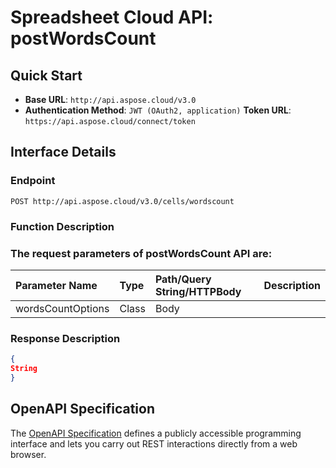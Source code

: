 
# **Spreadsheet Cloud API: postWordsCount**

 


## **Quick Start**

- **Base URL**: `http://api.aspose.cloud/v3.0`
- **Authentication Method**: `JWT (OAuth2, application)`  **Token URL**: `https://api.aspose.cloud/connect/token`
## **Interface Details**

### **Endpoint** 

```
POST http://api.aspose.cloud/v3.0/cells/wordscount
```
### **Function Description**

### The request parameters of **postWordsCount** API are: 

| Parameter Name | Type | Path/Query String/HTTPBody | Description | 
| :- | :- | :- |:- | 
|wordsCountOptions|Class|Body||

### **Response Description**
```json
{
String
}
```


## OpenAPI Specification

The [OpenAPI Specification](https://reference.aspose.cloud/cells/#/StatisticalCharactersController/PostWordsCount) defines a publicly accessible programming interface and lets you carry out REST interactions directly from a web browser.
